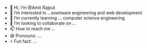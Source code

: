 - 👋 Hi, I’m @Amit Rajput
- 👀 I’m interested in ...sowtware engineering and web development
- 🌱 I’m currently learning ... computer science engineering
- 💞️ I’m looking to collaborate on ...
- 📫 How to reach me ...
- 😄 Pronouns: ...
- ⚡ Fun fact: ...

<!---
Amitrajput111/Amitrajput111 is a ✨ special ✨ repository because its `README.md` (this file) appears on your GitHub profile.
You can click the Preview link to take a look at your changes.
--->
